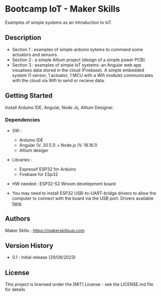 # Bootcamp IoT - Maker Skills 

Examples of simple systems as an introduction to IoT.

## Description

- Section 1 : examples of simple arduino sytems to command some actuators and sensors.
- Section 2 : a simple Altium project (design of a simple power PCB).
- Section 3 : examples of simple IoT systems: an Angular web app visualises data stored in the cloud (Firebase). A simple embedded system (1 sensor, 1 actuator, 1 MCU with a Wifi module) communicates with the cloud via Wifi to send or recieve data. 

## Getting Started

Install Arduino IDE, Angular, Node Js, Altium Designer.

### Dependencies

- SW :
    - Arduino IDE
    - Angular (V. 20.5.1) + Node.js (V. 18.16.1)
    - Altium desiger

- Libraries : 
    - Espressif ESP32 for Arduino
    - Firebase for ESp32

- HW needed : ESP32-S2 Wroom develepment board

- You may need to install ESP32 USB-to-UART-bridge drivers to allow the computer to connect with the board via the USB port. Drivers available [here](https://www.silabs.com/developers/usb-to-uart-bridge-vcp-drivers?tab=downloads).

## Authors

Maker Skills : https://makerskillsup.com

## Version History

- 0.1 : initial release (29/08/2023)

## License

This project is licensed under the [MIT] License - see the LICENSE.md file for details
